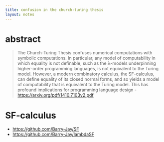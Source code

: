 ```yaml
---
title: confusion in the church-turing thesis
layout: notes
---
```


# abstract 
> The Church-Turing Thesis confuses numerical computations with symbolic computations. In particular, any model of computability in which
equality is not definable, such as the λ-models underpinning higher-order programming languages, is not equivalent to the Turing model. However,
a modern combinatory calculus, the SF-calculus, can define equality of its closed normal forms, and so yields a model of computability that is
equivalent to the Turing model. This has profound implications for programming language design - 
> https://arxiv.org/pdf/1410.7103v2.pdf

# SF-calculus
- https://github.com/Barry-Jay/SF
- https://github.com/Barry-Jay/lambdaSF
